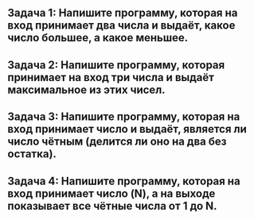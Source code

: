 ## Задача 1: Напишите программу, которая на вход принимает два числа и выдаёт, какое число большее, а какое меньшее.

## Задача 2: Напишите программу, которая принимает на вход три числа и выдаёт максимальное из этих чисел.

## Задача 3: Напишите программу, которая на вход принимает число и выдаёт, является ли число чётным (делится ли оно на два без остатка).

## Задача 4: Напишите программу, которая на вход принимает число (N), а на выходе показывает все чётные числа от 1 до N.